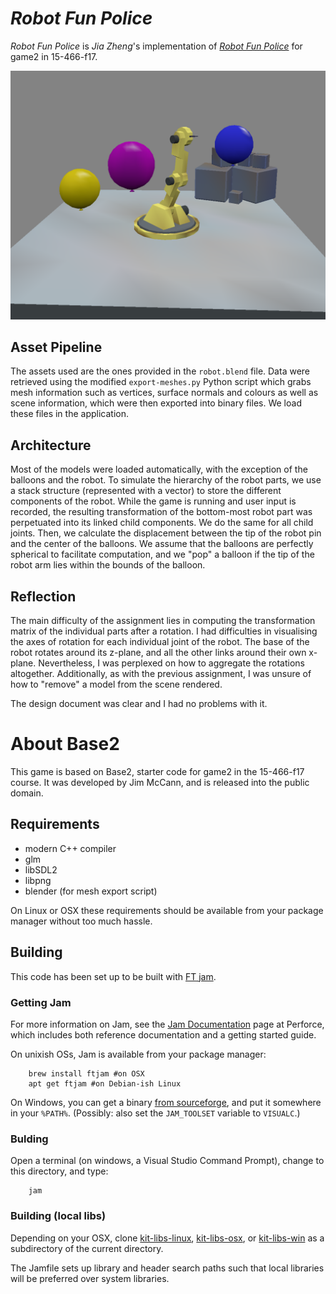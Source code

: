<!-- NOTE: please fill in the first section with information about your game. -->

# *Robot Fun Police*

*Robot Fun Police* is *Jia Zheng*'s implementation of [*Robot Fun Police*](http://graphics.cs.cmu.edu/courses/15-466-f17/game2-designs/jmccann/) for game2 in 15-466-f17.

![Game Screenshot](./screenshots/ss1.png)

## Asset Pipeline

The assets used are the ones provided in the `robot.blend` file. Data were retrieved using the modified `export-meshes.py` Python script which grabs mesh information such as vertices, surface normals and colours as well as scene information, which were then exported into binary files. We load these files in the application.

## Architecture

Most of the models were loaded automatically, with the exception of the balloons and the robot. To simulate the hierarchy of the robot parts, we use a stack structure (represented with a vector) to store the different components of the robot. While the game is running and user input is recorded, the resulting transformation of the bottom-most robot part was perpetuated into its linked child components. We do the same for all child joints. Then, we calculate the displacement between the tip of the robot pin and the center of the balloons. We assume that the balloons are perfectly spherical to facilitate computation, and we "pop" a balloon if the tip of the robot arm lies within the bounds of the balloon.

## Reflection

The main difficulty of the assignment lies in computing the transformation matrix of the individual parts after a rotation. I had difficulties in visualising the axes of rotation for each individual joint of the robot. The base of the robot rotates around its z-plane, and all the other links around their own x-plane. Nevertheless, I was perplexed on how to aggregate the rotations altogether. Additionally, as with the previous assignment, I was unsure of how to "remove" a model from the scene rendered. 

The design document was clear and I had no problems with it.


# About Base2

This game is based on Base2, starter code for game2 in the 15-466-f17 course. It was developed by Jim McCann, and is released into the public domain.

## Requirements

 - modern C++ compiler
 - glm
 - libSDL2
 - libpng
 - blender (for mesh export script)

On Linux or OSX these requirements should be available from your package manager without too much hassle.

## Building

This code has been set up to be built with [FT jam](https://www.freetype.org/jam/).

### Getting Jam

For more information on Jam, see the [Jam Documentation](https://www.perforce.com/documentation/jam-documentation) page at Perforce, which includes both reference documentation and a getting started guide.

On unixish OSs, Jam is available from your package manager:
```
	brew install ftjam #on OSX
	apt get ftjam #on Debian-ish Linux
```

On Windows, you can get a binary [from sourceforge](https://sourceforge.net/projects/freetype/files/ftjam/2.5.2/ftjam-2.5.2-win32.zip/download),
and put it somewhere in your `%PATH%`.
(Possibly: also set the `JAM_TOOLSET` variable to `VISUALC`.)

### Bulding
Open a terminal (on windows, a Visual Studio Command Prompt), change to this directory, and type:
```
	jam
```

### Building (local libs)

Depending on your OSX, clone 
[kit-libs-linux](https://github.com/ixchow/kit-libs-linux),
[kit-libs-osx](https://github.com/ixchow/kit-libs-osx),
or [kit-libs-win](https://github.com/ixchow/kit-libs-win)
as a subdirectory of the current directory.

The Jamfile sets up library and header search paths such that local libraries will be preferred over system libraries.
